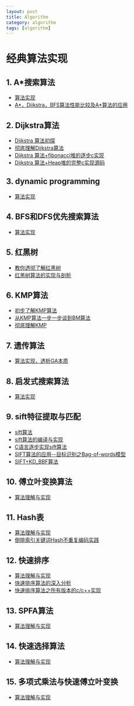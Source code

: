 ```yaml
---
layout: post
title: Algorithm
category: algorithm
tags: [algorithm]
---
```


# 经典算法实现

## 1. A*搜索算法
+ [算法实现](AA搜索算法.html)
+ [A*，Dijkstra，BFS算法性能比较及A*算法的应用]()
## 2. Dijkstra算法
+ [Dijkstra 算法初探]()
+ [彻底理解Dijkstra算法]()
+ [Dijkstra 算法+fibonacci堆的逐步c实现]()
+ [Dijkstra 算法+Heap堆的完整c实现源码]()
## 3. dynamic programming
+ [算法实现]()
## 4. BFS和DFS优先搜索算法
+ [算法实现]()
## 5. 红黑树
+ [教你透彻了解红黑树]()
+ [红黑树算法的实现与剖析]()
## 6. KMP算法
+ [初步了解KMP算法]()
+ [从KMP算法一步一步谈到BM算法]()
+ [彻底理解KMP]()
## 7. 遗传算法
+ [算法实现，透析GA本质]()
## 8. 启发式搜索算法
+ [算法实现]()
## 9. sift特征提取与匹配
+ [sift算法]()
+ [sift算法的编译与实现]()
+ [C语言逐步实现sift算法]()
+ [SIFT算法的应用--目标识别之Bag-of-words模型]()
+ [SIFT+KD_BBF算法]()
## 10. 傅立叶变换算法
+ [算法理解与实现]()
## 11. Hash表
+ [算法理解与实现]()
+ [倒排索引关键词Hash不重复编码实践]()
## 12. 快速排序
+ [算法理解与实现]()
+ [快速排序算法的深入分析]()
+ [快速排序算法之所有版本的c/c++实现]()
## 13. SPFA算法
+ [算法理解与实现]()
## 14. 快速选择算法
+ [算法理解与实现]()
## 15. 多项式乘法与快速傅立叶变换
+ [算法理解与实现]()